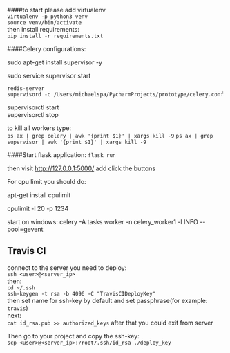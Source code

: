 
####to start please add virtualenv    
`virtualenv -p python3 venv`  
`source venv/bin/activate`  
then install requirements:  
`pip install -r requirements.txt`  

####Celery configurations:  

sudo apt-get install supervisor -y 

sudo service supervisor start

`redis-server`  
`supervisord -c /Users/michaelspa/PycharmProjects/prototype/celery.conf`

supervisorctl start  
supervisorctl stop

to kill all workers type:  
`ps ax | grep celery | awk '{print $1}' | xargs kill -9`
`ps ax | grep supervisor | awk '{print $1}' | xargs kill -9`


####Start flask application:
`flask run`

then visit http://127.0.0.1:5000/ add click the buttons


For cpu limit you should do:  

apt-get install cpulimit

cpulimit -l 20 -p 1234  

start on windows:
celery -A tasks worker -n celery_worker1 -l INFO --pool=gevent

Travis CI
--
connect to the server you need to deploy:  
`ssh <user>@<server_ip>`  
then:  
 `cd ~/.ssh`  
 `ssh-keygen -t rsa -b 4096 -C "TravisCIDeployKey"`  
 then set name for ssh-key by default and set passphrase(for example: `travis`)  
 next:  
 `cat id_rsa.pub >> authorized_keys`
 after that you could exit from server  
 
Then go to your project and copy the ssh-key:   
`scp <user>@<server_ip>:/root/.ssh/id_rsa ./deploy_key`